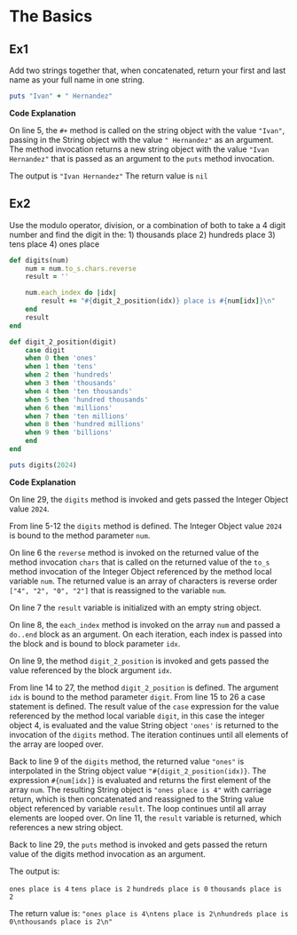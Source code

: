 # The Basics

## Ex1

Add two strings together that, when concatenated, return your first and last name as your full name in one string.

```ruby
puts "Ivan" + " Hernandez"
```

**Code Explanation**

On line 5, the `#+` method is called on the string object with the value `"Ivan"`, passing in the String object with the value `" Hernandez"` as an argument. The method invocation returns a new string object with the value `"Ivan Hernandez"` that is passed as an argument to the `puts` method invocation.

The output is `"Ivan Hernandez"`
The return value is `nil`

## Ex2

Use the modulo operator, division, or a combination of both to take a 4 digit number and find the digit in the: 1) thousands place 2) hundreds place 3) tens place 4) ones place

```ruby
def digits(num)
	num = num.to_s.chars.reverse
	result = ''

	num.each_index do |idx|
		result += "#{digit_2_position(idx)} place is #{num[idx]}\n"
	end
	result
end

def digit_2_position(digit)
	case digit
	when 0 then 'ones'
	when 1 then 'tens'
	when 2 then 'hundreds'
	when 3 then 'thousands'
	when 4 then 'ten thousands'
	when 5 then 'hundred thousands'
	when 6 then 'millions'
	when 7 then 'ten millions'
	when 8 then 'hundred millions'
	when 9 then 'billions'
	end
end

puts digits(2024)
```

**Code Explanation**

On line 29, the `digits` method is invoked and gets passed the Integer Object value `2024`.

From line 5-12 the `digits` method is defined. The Integer Object value `2024` is bound to the method parameter `num`.

On line 6 the `reverse` method is invoked on the returned value of the method invocation `chars` that is called on the returned value of the `to_s` method invocation of the Integer Object referenced by the method local variable `num`. The returned value is an array of characters is reverse order `["4", "2", "0", "2"]` that is reassigned to the variable `num`.

On line 7 the `result` variable is initialized with an empty string object.

On line 8, the `each_index` method is invoked on the array `num` and passed a `do..end` block as an argument. On each iteration, each index is passed into the block and is bound to block parameter `idx`.

On line 9, the method `digit_2_position` is invoked and gets passed the value referenced by the block argument `idx`.

From line 14 to 27, the method `digit_2_position` is defined. The argument `idx` is bound to the method parameter `digit`. From line 15 to 26 a case statement is defined. The result value of the `case` expression for the value referenced by the method local variable `digit`, in this case the integer object 4, is evaluated and the value String object `'ones'` is returned to the invocation of the `digits` method. The iteration continues until all elements of the array are looped over.

Back to line 9 of the `digits` method, the returned value `"ones"` is interpolated in the String object value `"#{digit_2_position(idx)}`. The expression `#{num[idx]}` is evaluated and returns the first element of the array `num`. The resulting String object is `"ones place is 4"` with carriage return, which is then concatenated and reassigned to the String value object referenced by variable `result`. The loop continues until all array elements are looped over. On line 11, the `result` variable is returned, which references a new string object.

Back to line 29, the `puts` method is invoked and gets passed the return value of the digits method invocation as an argument.

The output is:

`ones place is 4`
`tens place is 2`
`hundreds place is 0`
`thousands place is 2`

The return value is:
`"ones place is 4\ntens place is 2\nhundreds place is 0\nthousands place is 2\n"`




